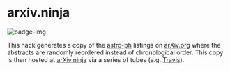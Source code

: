 # arxiv.ninja

![badge-img](https://img.shields.io/badge/Made%20at-%23AstroHackWeek-8063d5.svg?style=flat)

This hack generates a copy of the [astro-ph](https://arxiv.org/list/astro-ph/new) listings on [arXiv.org](https://arxiv.org) where the abstracts are randomly reordered instead of chronological order. This copy is then hosted at [arXiv.ninja](https://arxiv.ninja) via a series of tubes (e.g. [Travis](https://travis-ci.org/dfm/arxiv.ninja)).
